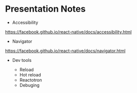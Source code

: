 # Presentation Notes

- Accessibility

https://facebook.github.io/react-native/docs/accessibility.html

- Navigator

https://facebook.github.io/react-native/docs/navigator.html

- Dev tools

    - Reload
    - Hot reload
    - Reactotron
    - Debuging
    
